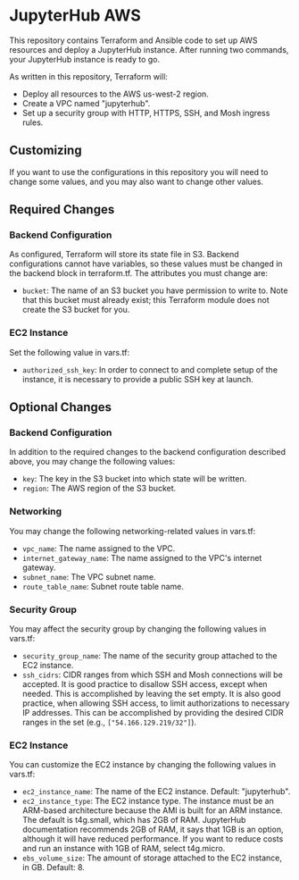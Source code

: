 # JupyterHub AWS

This repository contains Terraform and Ansible code to set up AWS
resources and deploy a JupyterHub instance. After running two
commands, your JupyterHub instance is ready to go.

As written in this repository, Terraform will:
- Deploy all resources to the AWS us-west-2 region.
- Create a VPC named "jupyterhub".
- Set up a security group with HTTP, HTTPS, SSH, and Mosh ingress
  rules.

## Customizing

If you want to use the configurations in this repository you will need
to change some values, and you may also want to change other values.

## Required Changes
### Backend Configuration

As configured, Terraform will store its state file in S3. Backend
configurations cannot have variables, so these values must be changed
in the backend block in terraform.tf. The attributes you must change
are:
- `bucket`: The name of an S3 bucket you have permission to write
  to. Note that this bucket must already exist; this Terraform module
  does not create the S3 bucket for you.

### EC2 Instance

Set the following value in vars.tf:
- `authorized_ssh_key`: In order to connect to and complete setup of
  the instance, it is necessary to provide a public SSH key at launch.

## Optional Changes
### Backend Configuration

In addition to the required changes to the backend configuration
described above, you may change the following values:
- `key`: The key in the S3 bucket into which state will be written.
- `region`: The AWS region of the S3 bucket.

### Networking

You may change the following networking-related values in vars.tf:
- `vpc_name`: The name assigned to the VPC.
- `internet_gateway_name`: The name assigned to the VPC's internet
  gateway.
- `subnet_name`: The VPC subnet name.
- `route_table_name`: Subnet route table name.

### Security Group

You may affect the security group by changing the following values in
vars.tf:
- `security_group_name`: The name of the security group attached to
  the EC2 instance.
- `ssh_cidrs`: CIDR ranges from which SSH and Mosh connections will be
  accepted. It is good practice to disallow SSH access, except when
  needed. This is accomplished by leaving the set empty. It is also
  good practice, when allowing SSH access, to limit authorizations to
  necessary IP addresses. This can be accomplished by providing the
  desired CIDR ranges in the set (e.g., `["54.166.129.219/32"]`).

### EC2 Instance

You can customize the EC2 instance by changing the following values in
vars.tf:
- `ec2_instance_name`: The name of the EC2 instance. Default:
  "jupyterhub".
- `ec2_instance_type`: The EC2 instance type. The instance must be an
  ARM-based architecture because the AMI is built for an ARM
  instance. The default is t4g.small, which has 2GB of RAM. JupyterHub
  documentation recommends 2GB of RAM, it says that 1GB is an option,
  although it will have reduced performance. If you want to reduce
  costs and run an instance with 1GB of RAM, select t4g.micro.
- `ebs_volume_size`: The amount of storage attached to the EC2
  instance, in GB. Default: 8.
